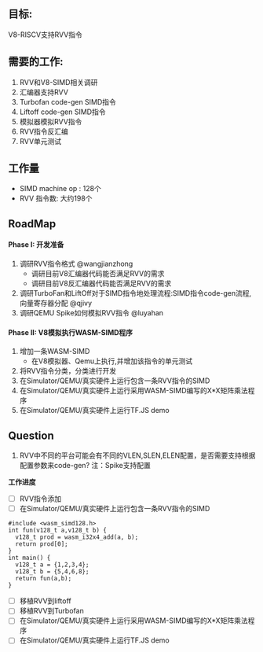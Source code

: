 ## 目标:  
   V8-RISCV支持RVV指令  
## 需要的工作:
1. RVV和V8-SIMD相关调研
1. 汇编器支持RVV
1. Turbofan code-gen SIMD指令
1. Liftoff code-gen SIMD指令
1. 模拟器模拟RVV指令
1. RVV指令反汇编
1. RVV单元测试

##  工作量  
-   SIMD machine op : 128个
-   RVV 指令数: 大约198个
## RoadMap
#### Phase I:  开发准备
1. 调研RVV指令格式   @wangjianzhong 
    - 调研目前V8汇编器代码能否满足RVV的需求
    - 调研目前V8反汇编器代码能否满足RVV的需求
1. 调研TurboFan和LiftOff对于SIMD指令地处理流程:SIMD指令code-gen流程, 向量寄存器分配  @qjivy 
1. 调研QEMU  Spike如何模拟RVV指令  @luyahan 

#### Phase II: V8模拟执行WASM-SIMD程序

1. 增加一条WASM-SIMD
   -  在V8模拟器、Qemu上执行,并增加该指令的单元测试
1. 将RVV指令分类，分类进行开发
1. 在Simulator/QEMU/真实硬件上运行包含一条RVV指令的SIMD
1. 在Simulator/QEMU/真实硬件上运行采用WASM-SIMD编写的X*X矩阵乘法程序
1. 在Simulator/QEMU/真实硬件上运行TF.JS demo

## Question
1.  RVV中不同的平台可能会有不同的VLEN,SLEN,ELEN配置，是否需要支持根据配置参数来code-gen? 注：Spike支持配置

**工作进度**
- [ ] RVV指令添加 
- [ ] 在Simulator/QEMU/真实硬件上运行包含一条RVV指令的SIMD
```
#include <wasm_simd128.h>
int fun(v128_t a,v128_t b) {
  v128_t prod = wasm_i32x4_add(a, b);
  return prod[0];
}
int main() {
  v128_t a = {1,2,3,4};
  v128_t b = {5,4,6,8};
  return fun(a,b);
}

```
- [ ] 移植RVV到liftoff 
- [ ] 移植RVV到Turbofan
- [ ] 在Simulator/QEMU/真实硬件上运行采用WASM-SIMD编写的X*X矩阵乘法程序
- [ ] 在Simulator/QEMU/真实硬件上运行TF.JS demo
